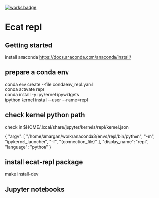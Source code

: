 [![works badge](https://cdn.jsdelivr.net/gh/nikku/works-on-my-machine@v0.2.0/badge.svg)](https://github.com/nikku/works-on-my-machine)

# Ecat repl

## Getting started

install anaconda <https://docs.anaconda.com/anaconda/install/>

## prepare a conda env

conda env create --file condaenv_repl.yaml  
conda activate repl  
conda install -y ipykernel ipywidgets  
ipython kernel install --user --name=repl  

## check kernel python path

check in $HOME/.local/share/jupyter/kernels/repl/kernel.json

{
 "argv": [
  "/home/amargan/work/anaconda3/envs/repl/bin/python",
  "-m",
  "ipykernel_launcher",
  "-f",
  "{connection_file}"
 ],
 "display_name": "repl",
 "language": "python"
}

## install ecat-repl package

make install-dev

## Jupyter notebooks
